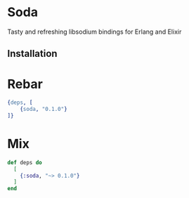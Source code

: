 # Soda

Tasty and refreshing libsodium bindings for Erlang and Elixir

## Installation

# Rebar

```erlang
{deps, [
    {soda, "0.1.0"}
]}
```

# Mix 

```elixir
def deps do
  [
    {:soda, "~> 0.1.0"}
  ]
end
```

